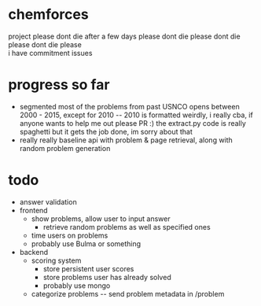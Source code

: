 # chemforces

project please dont die after a few days please dont die please dont die please dont die please  
i have commitment issues

# progress so far

- segmented most of the problems from past USNCO opens between 2000 - 2015, except for 2010 -- 2010 is formatted weirdly, i really cba, if anyone wants to help me out please PR :) the extract.py code is really spaghetti but it gets the job done, im sorry about that
- really really baseline api with problem & page retrieval, along with random problem generation

# todo

- answer validation
- frontend
  - show problems, allow user to input answer
    - retrieve random problems as well as specified ones
  - time users on problems
  - probably use Bulma or something
- backend
  - scoring system
    - store persistent user scores
    - store problems user has already solved
    - probably use mongo
  - categorize problems -- send problem metadata in /problem